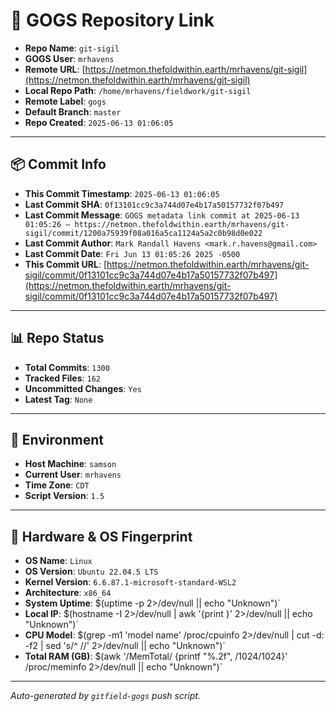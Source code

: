 # 🔗 GOGS Repository Link

- **Repo Name**: `git-sigil`
- **GOGS User**: `mrhavens`
- **Remote URL**: [https://netmon.thefoldwithin.earth/mrhavens/git-sigil](https://netmon.thefoldwithin.earth/mrhavens/git-sigil)
- **Local Repo Path**: `/home/mrhavens/fieldwork/git-sigil`
- **Remote Label**: `gogs`
- **Default Branch**: `master`
- **Repo Created**: `2025-06-13 01:06:05`

---

## 📦 Commit Info

- **This Commit Timestamp**: `2025-06-13 01:06:05`
- **Last Commit SHA**: `0f13101cc9c3a744d07e4b17a50157732f07b497`
- **Last Commit Message**: `GOGS metadata link commit at 2025-06-13 01:05:26 — https://netmon.thefoldwithin.earth/mrhavens/git-sigil/commit/1200a75939f08a016a5ca1124a5a2c0b98d0e022`
- **Last Commit Author**: `Mark Randall Havens <mark.r.havens@gmail.com>`
- **Last Commit Date**: `Fri Jun 13 01:05:26 2025 -0500`
- **This Commit URL**: [https://netmon.thefoldwithin.earth/mrhavens/git-sigil/commit/0f13101cc9c3a744d07e4b17a50157732f07b497](https://netmon.thefoldwithin.earth/mrhavens/git-sigil/commit/0f13101cc9c3a744d07e4b17a50157732f07b497)

---

## 📊 Repo Status

- **Total Commits**: `1300`
- **Tracked Files**: `162`
- **Uncommitted Changes**: `Yes`
- **Latest Tag**: `None`

---

## 🧭 Environment

- **Host Machine**: `samson`
- **Current User**: `mrhavens`
- **Time Zone**: `CDT`
- **Script Version**: `1.5`

---

## 🧬 Hardware & OS Fingerprint

- **OS Name**: `Linux`
- **OS Version**: `Ubuntu 22.04.5 LTS`
- **Kernel Version**: `6.6.87.1-microsoft-standard-WSL2`
- **Architecture**: `x86_64`
- **System Uptime**: $(uptime -p 2>/dev/null || echo "Unknown")`
- **Local IP**: $(hostname -I 2>/dev/null | awk '{print }' 2>/dev/null || echo "Unknown")`
- **CPU Model**: $(grep -m1 'model name' /proc/cpuinfo 2>/dev/null | cut -d: -f2 | sed 's/^ //' 2>/dev/null || echo "Unknown")`
- **Total RAM (GB)**: $(awk '/MemTotal/ {printf "%.2f", /1024/1024}' /proc/meminfo 2>/dev/null || echo "Unknown")`

---

_Auto-generated by `gitfield-gogs` push script._
